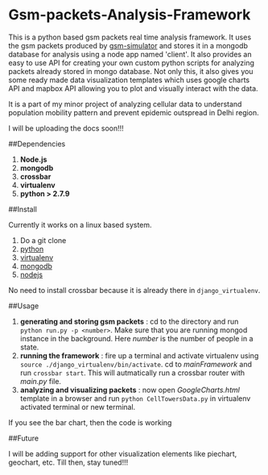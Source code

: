 # Gsm-packets-Analysis-Framework

This is a python based gsm packets real time analysis framework. It uses the gsm packets produced by [gsm-simulator](https://github.com/iostreamer-X/gsm_simulator) and stores it in a mongodb database for analysis using a node app named 'client'. It also provides an easy to use API for creating your own custom python scripts for analyzing packets already stored in mongo database. Not only this, it also gives you some ready made data visualization templates which uses google charts API and mapbox API allowing you to plot and visually interact with the data.

It is a part of my minor project of analyzing cellular data to understand population mobility pattern and prevent epidemic outspread in Delhi region.

I will be uploading the docs soon!!!

##Dependencies

1. **Node.js**
2. **mongodb**
3. **crossbar**
4. **virtualenv**
5. **python > 2.7.9**

##Install

Currently it works on a linux based system.

1. Do a git clone
2. [python](https://www.python.org/downloads/)
3. [virtualenv](https://virtualenv.pypa.io/en/latest/installation.html)
4. [mongodb](https://docs.mongodb.com/manual/installation/)
5. [nodejs](https://nodejs.org/en/download/package-manager/)

No need to install crossbar because it is already there in `django_virtualenv`.

##Usage

1. **generating and storing gsm packets** : cd to the directory and run `python run.py -p <number>`. Make sure that you are running mongod instance in the background. Here *number* is the number of people in a state.
2. **running the framework** : fire up a terminal and activate virtualenv using `source ./django_virtualenv/bin/activate`. cd to *mainFramework* and run `crossbar start`. This will autmatically run a crossbar router with *main.py* file.
3. **analyzing and visualizing packets** : now open *GoogleCharts.html* template in a browser and run `python CellTowersData.py` in virtualenv activated terminal or new terminal.

If you see the bar chart, then the code is working

##Future

I will be adding support for other visualization elements like piechart, geochart, etc.
Till then, stay tuned!!!
